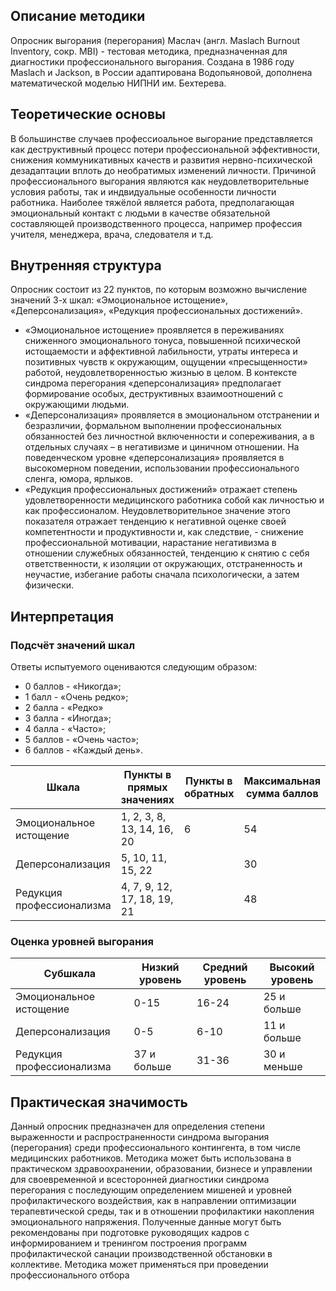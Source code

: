 ﻿
## Описание методики

Опросник выгорания (перегорания) Маслач (англ. Maslach Burnout Inventory, сокр. MBI) - тестовая методика, предназначенная для диагностики профессионального выгорания. Создана в 1986 году Maslach и Jackson, в России адаптирована Водопьяновой, дополнена математической моделью НИПНИ им. Бехтерева.

## Теоретические основы

В большинстве случаев профессиоальное выгорание представляется как деструктивный процесс потери профессиональной эффективности, снижения коммуникативных качеств и развития нервно-психической дезадаптации вплоть до необратимых изменений личности. Причиной профессионального выгорания являются как неудовлетворительные условия работы, так и индвидуальные особенности личности работника. Наиболее тяжёлой является работа, предполагающая эмоциональный контакт с людьми в качестве обязательной составляющей производственного процесса, например профессия учителя, менеджера, врача, следователя и т.д.
## Внутренняя структура

Опросник состоит из 22 пунктов, по которым возможно вычисление значений 3-х шкал: «Эмоциональное истощение», «Деперсонализация», «Редукция профессиональных достижений».

-   «Эмоциональное истощение» проявляется в переживаниях сниженного эмоционального тонуса, повышенной психической истощаемости и аффективной лабильности, утраты интереса и позитивных чувств к окружающим, ощущении «пресыщенности» работой, неудовлетворенностью жизнью в целом. В контексте синдрома перегорания «деперсонализация» предполагает формирование особых, деструктивных взаимоотношений с окружающими людьми.
-   «Деперсонализация» проявляется в эмоциональном отстранении и безразличии, формальном выполнении профессиональных обязанностей без личностной включенности и сопереживания, а в отдельных случаях – в негативизме и циничном отношении. На поведенческом уровне «деперсонализация» проявляется в высокомерном поведении, использовании профессионального сленга, юмора, ярлыков.
-   «Редукция профессиональных достижений» отражает степень удовлетворенности медицинского работника собой как личностью и как профессионалом. Неудовлетворительное значение этого показателя отражает тенденцию к негативной оценке своей компетентности и продуктивности и, как следствие, - снижение профессиональной мотивации, нарастание негативизма в отношении служебных обязанностей, тенденцию к снятию с себя ответственности, к изоляции от окружающих, отстраненность и неучастие, избегание работы сначала психологически, а затем физически.

 ## Интерпретация
### Подсчёт значений шкал

Ответы испытуемого оцениваются следующим образом:

-   0 баллов - «Никогда»;
-   1 балл - «Очень редко»;
-   2 балла - «Редко»
-   3 балла - «Иногда»;
-   4 балла - «Часто»;
-   5 баллов - «Очень часто»;
-   6 баллов - «Каждый день».

| Шкала                     	| Пункты в прямых значениях   	| Пункты в обратных 	| Максимальная сумма баллов 	|
|---------------------------	|-----------------------------	|-------------------	|---------------------------	|
| Эмоциональное истощение   	| 1, 2, 3, 8, 13, 14, 16, 20  	| 6                 	| 54                        	|
| Деперсонализация          	| 5, 10, 11, 15, 22           	|                   	| 30                        	|
| Редукция профессионализма 	| 4, 7, 9, 12, 17, 18, 19, 21 	|                   	| 48                        	|

### Оценка уровней выгорания
| Субшкала                  	| Низкий уровень 	| Средний уровень 	| Высокий уровень 	|
|---------------------------	|----------------	|-----------------	|-----------------	|
| Эмоциональное истощение   	| 	0-15	           	| 16-24           	| 25 и больше     	|
| Деперсонализация          	| 	0-5	            	| 6-10            	| 11 и больше     	|
| Редукция профессионализма 	|  	37 и больше	   	| 31-36           	| 30 и меньше     	|
## Практическая значимость
Данный опросник предназначен для определения степени выраженности и распространенности синдрома выгорания (перегорания) среди профессионального контингента, в том числе медицинских работников. Методика может быть использована в практическом здравоохранении, образовании, бизнесе и управлении для своевременной и всесторонней диагностики синдрома перегорания с последующим определением мишеней и уровней профилактического воздействия, как в направлении оптимизации терапевтической среды, так и в отношении профилактики накопления эмоционального напряжения. Полученные данные могут быть рекомендованы при подготовке руководящих кадров с информированием и тренингом построения программ профилактической санации производственной обстановки в коллективе. Методика может применяться при проведении профессионального отбора

